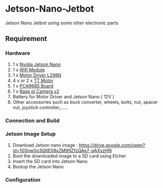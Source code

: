 # Jetson-Nano-Jetbot
Jetson Nano Jetbot using some other electronic parts
## Requirement
### Hardware
1. 1 x [Nvidia Jetson Nano](https://cdn.antratek.nl/media/product/c93/nvidia-jetson-nano-developer-kit-945-13450-0000-100-fb6.jpg)
2. 1 x [Wifi Module](https://ae01.alicdn.com/kf/HTB1xtn8dhiH3KVjSZPfq6xBiVXay.jpg_q90.jpg)
3. 1 x [Motor Driver L298N](https://images-na.ssl-images-amazon.com/images/I/71kN49AetUL._SL1000_.jpg)
4. 4 x or 2 x [TT Motor](https://images-na.ssl-images-amazon.com/images/I/418YctAC26L.jpg)
5. 1 x [PCA9685 Board](https://images-na.ssl-images-amazon.com/images/I/61W%2BeG%2BLigL._AC_SX569_.jpg)
6. 1 x [Rasp pi Camera v2](https://cdn.shopify.com/s/files/1/0176/3274/products/std-camera_1024x.jpg?v=1540885797)
7. Battery for Motor Driver and Jetson Nano ( 12V )
8. Other accessories such as buck converter, wheels, bolts, nut, spacer nut, joystick controller,......
### Connection and Build
### Jetson Image Setup
1. Download Jetson nano image : https://drive.google.com/open?id=1G5nw0o3Q6E08xZM99ZfzQAe7-qAXxzHN
2. Boot the downloaded image to a SD card using Etcher
3. Insert the SD card into Jetson Nano
4. Bootup the Jetson Nano
### Configuration
